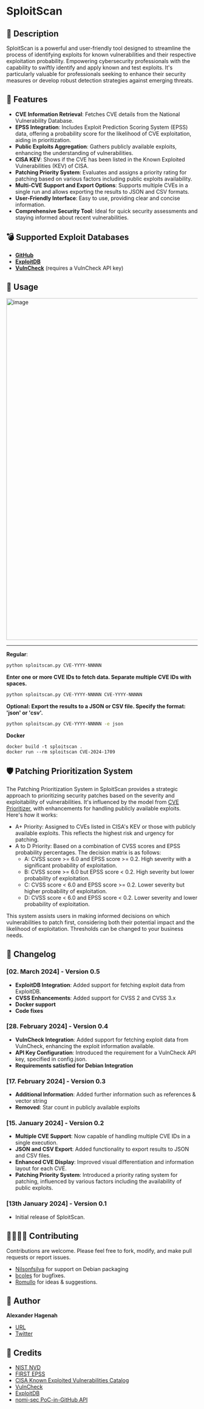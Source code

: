 # SploitScan

## 📜 Description

SploitScan is a powerful and user-friendly tool designed to streamline the process of identifying exploits for known vulnerabilities and their respective exploitation probability. Empowering cybersecurity professionals with the capability to swiftly identify and apply known and test exploits. It's particularly valuable for professionals seeking to enhance their security measures or develop robust detection strategies against emerging threats.

## 🌟 Features

- **CVE Information Retrieval**: Fetches CVE details from the National Vulnerability Database.
- **EPSS Integration**: Includes Exploit Prediction Scoring System (EPSS) data, offering a probability score for the likelihood of CVE exploitation, aiding in prioritization.
- **Public Exploits Aggregation**: Gathers publicly available exploits, enhancing the understanding of vulnerabilities.
- **CISA KEV**: Shows if the CVE has been listed in the Known Exploited Vulnerabilities (KEV) of CISA.
- **Patching Priority System**: Evaluates and assigns a priority rating for patching based on various factors including public exploits availability.
- **Multi-CVE Support and Export Options**: Supports multiple CVEs in a single run and allows exporting the results to JSON and CSV formats.
- **User-Friendly Interface**: Easy to use, providing clear and concise information.
- **Comprehensive Security Tool**: Ideal for quick security assessments and staying informed about recent vulnerabilities.

## 💣 Supported Exploit Databases

- **[GitHub](https://poc-in-github.motikan2010.net/)**
- **[ExploitDB](https://www.exploit-db.com/)**
- **[VulnCheck](https://vulncheck.com/)** (requires a VulnCheck API key)

## 🚀 Usage

<img width="900" alt="image" src="https://github.com/xaitax/SploitScan/assets/5014849/ed41c1ea-d573-464c-8dee-2ee2521f82f7">

<hr>

**Regular**:

```bash
python sploitscan.py CVE-YYYY-NNNNN
```

**Enter one or more CVE IDs to fetch data. Separate multiple CVE IDs with spaces.**

```bash
python sploitscan.py CVE-YYYY-NNNNN CVE-YYYY-NNNNN
```

**Optional: Export the results to a JSON or CSV file. Specify the format: 'json' or 'csv'.**

```bash
python sploitscan.py CVE-YYYY-NNNNN -e json
```

**Docker** 

```
docker build -t sploitscan .
docker run --rm sploitscan CVE-2024-1709
```

## 🛡️ Patching Prioritization System

The Patching Prioritization System in SploitScan provides a strategic approach to prioritizing security patches based on the severity and exploitability of vulnerabilities. It's influenced by the model from [CVE Prioritizer](https://github.com/TURROKS/CVE_Prioritizer), with enhancements for handling publicly available exploits. Here's how it works:

- A+ Priority: Assigned to CVEs listed in CISA's KEV or those with publicly available exploits. This reflects the highest risk and urgency for patching.
- A to D Priority: Based on a combination of CVSS scores and EPSS probability percentages. The decision matrix is as follows:
  - A: CVSS score >= 6.0 and EPSS score >= 0.2. High severity with a significant probability of exploitation.
  - B: CVSS score >= 6.0 but EPSS score < 0.2. High severity but lower probability of exploitation.
  - C: CVSS score < 6.0 and EPSS score >= 0.2. Lower severity but higher probability of exploitation.
  - D: CVSS score < 6.0 and EPSS score < 0.2. Lower severity and lower probability of exploitation.

This system assists users in making informed decisions on which vulnerabilities to patch first, considering both their potential impact and the likelihood of exploitation. Thresholds can be changed to your business needs.

## 📆 Changelog

### [02. March 2024] - Version 0.5
- **ExploitDB Integration**: Added support for fetching exploit data from ExploitDB.
- **CVSS Enhancements**: Added support for CVSS 2 and CVSS 3.x
- **Docker support**
- **Code fixes**

### [28. February 2024] - Version 0.4
- **VulnCheck Integration**: Added support for fetching exploit data from VulnCheck, enhancing the exploit information available.
- **API Key Configuration**: Introduced the requirement for a VulnCheck API key, specified in config.json.
- **Requirements satisfied for Debian Integration**

### [17. February 2024] - Version 0.3

- **Additional Information**: Added further information such as references & vector string
- **Removed**: Star count in publicly available exploits

### [15. January 2024] - Version 0.2

- **Multiple CVE Support**: Now capable of handling multiple CVE IDs in a single execution.
- **JSON and CSV Export**: Added functionality to export results to JSON and CSV files.
- **Enhanced CVE Display**: Improved visual differentiation and information layout for each CVE.
- **Patching Priority System**: Introduced a priority rating system for patching, influenced by various factors including the availability of public exploits.

### [13th January 2024] - Version 0.1

- Initial release of SploitScan.

## 🫱🏼‍🫲🏽 Contributing
Contributions are welcome. Please feel free to fork, modify, and make pull requests or report issues.

- [Nilsonfsilva](https://github.com/Nilsonfsilva) for support on Debian packaging
- [bcoles](https://github.com/bcoles) for bugfixes.
- [Romullo](https://github.com/Romullo) for ideas & suggestions.

## 📌 Author

**Alexander Hagenah**
- [URL](https://primepage.de)
- [Twitter](https://twitter.com/xaitax)

## 👏 Credits

- [NIST NVD](https://nvd.nist.gov/developers/vulnerabilities)
- [FIRST EPSS](https://www.first.org/epss/api)
- [CISA Known Exploited Vulnerabilities Catalog](https://www.cisa.gov/known-exploited-vulnerabilities-catalog)
- [VulnCheck](https://vulncheck.com/)
- [ExploitDB](https://www.exploit-db.com/)
- [nomi-sec PoC-in-GitHub API](https://poc-in-github.motikan2010.net/)
